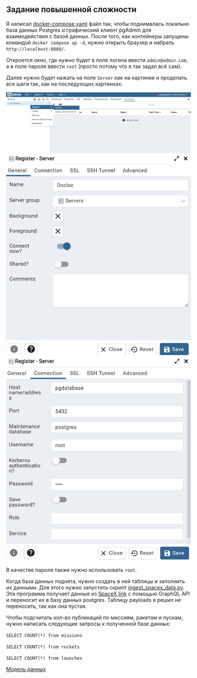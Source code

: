 Задание повышенной сложности
----------------------------

Я написал [docker-compose.yaml](docker-compose.yaml) файл так, чтобы поднималась локально база данных Postgres и графический клиент pgAdmin для взаимодействия с базой данных.
После того, как контейнеры запущены командой ```docker compose up -d```, нужно открыть браузер и набрать ```http://localhost:8080/```.

Откроется окно, где нужно будет в поле логина ввести ```admin@admin.com```, а в поле пароля ввести ```root``` (просто потому что я так задал всё сам).

Далее нужно будет нажать на поле ```Server``` как на картинке и проделать все шаги так, как на последующих картинках:

![](img1.jpg)
![](img2.jpg)
![](img3.jpg)

В качестве пароля также нужно использовать ```root```.

Когда база данных поднята, нужно создать в ней таблицы и заполнить их данными. Для этого нужно запустить скрипт [ingest_spacex_data.py](ingest_spacex_data.py). Эта программа получает данные из [SpaceX link](https://studio.apollographql.com/public/SpaceX-pxxbxen/home?variant=current) с помощью GraphQL API и переносит их в базу данных postgres. Таблицу payloads я решил не переносить, так как она пустая. 

Чтобы подсчитать кол-во публикаций по миссиям, ракетам и пускам, нужно написать следующие запросы к полученной базе данных:

```SELECT COUNT(*) from missions```

```SELECT COUNT(*) from rockets```

```SELECT COUNT(*) from launches```

[Модель данных](model.png)

